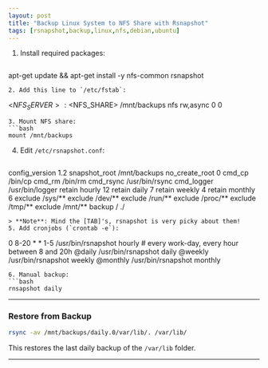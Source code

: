 ```yaml
---
layout: post
title: "Backup Linux System to NFS Share with Rsnapshot"
tags: [rsnapshot,backup,linux,nfs,debian,ubuntu]
---
```


1. Install required packages:
   ```bash
apt-get update && apt-get install -y nfs-common rsnapshot
   ```
2. Add this line to `/etc/fstab`:
   ```
<$NFS_SERVER>:<$NFS_SHARE>	/mnt/backups	nfs	rw,async	0	0
   ```
3. Mount NFS share:
   ```bash
mount /mnt/backups
   ```
4. Edit `/etc/rsnapshot.conf`:
   ```
config_version	1.2
snapshot_root	/mnt/backups
no_create_root	0
cmd_cp			/bin/cp
cmd_rm			/bin/rm
cmd_rsync		/usr/bin/rsync
cmd_logger		/usr/bin/logger
retain			hourly			12
retain			daily			7
retain			weekly			4
retain			monthly			6
exclude			/sys/**
exclude			/dev/**
exclude			/run/**
exclude			/proc/**
exclude			/tmp/**
exclude			/mnt/**
backup			/				./
   ```
   > **Note**: Mind the [TAB]'s, rsnapshot is very picky about them!
5. Add cronjobs (`crontab -e`):
   ```
0 8-20 * * 1-5 /usr/bin/rsnapshot hourly # every work-day, every hour between 8 and 20h
@daily /usr/bin/rsnapshot daily
@weekly /usr/bin/rsnapshot weekly
@monthly /usr/bin/rsnapshot monthly
   ```
6. Manual backup:
   ```bash
rnsapshot daily
   ```

---

### Restore from Backup
```bash
rsync -av /mnt/backups/daily.0/var/lib/. /var/lib/
```
This restores the last daily backup of the `/var/lib` folder.


---
